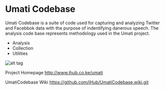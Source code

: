 # Umati Codebase

Umati Codebase is a suite of code used for capturing and analyzing Twitter and Facebbok data with the purpose of indentifying danerous speech. The analysis code base represents methodology used in the Umati project.  

* Analysis
* Collection
* Utilities


![alt tag](http://community.ihub.co.ke/cache/image_resizer/84a93bab303ed9ec81f674926cc16b16.jpg)

Project Homepage
http://www.ihub.co.ke/umati

UmatiCodebase Wiki
https://github.com/iHub/UmatiCodebase.wiki.git





